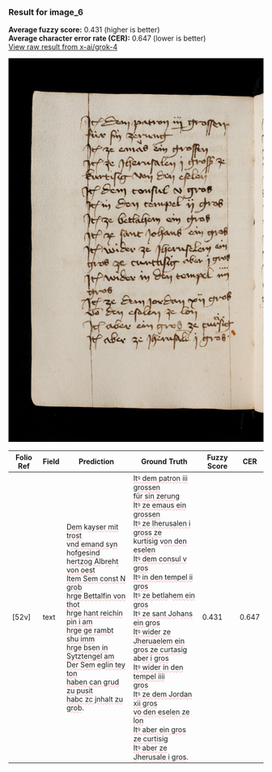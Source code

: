 ### Result for image_6
**Average fuzzy score:** 0.431 (higher is better)<br>**Average character error rate (CER):** 0.647 (lower is better)<br>[View raw result from x-ai/grok-4](https://github.com/RISE-UNIBAS/humanities_data_benchmark/blob/main/results/2025-10-24/T0304/request_T0304_image_6.json)

<img src="https://github.com/RISE-UNIBAS/humanities_data_benchmark/blob/main/benchmarks/medieval_manuscripts/images/image_6.jpg?raw=true" alt="image_6" width="800px">

<style>
.diff { text-decoration: underline; text-decoration-color: #ffcccc; text-decoration-style: wavy; }
</style>

| Folio Ref | Field | Prediction | Ground Truth | Fuzzy Score | CER |
|-----------|-------|------------|--------------|-------------|-----|
| [52v] | text | <span class="diff">Dem</span> k<span class="diff">ayser mit trost<br></span>v<span class="diff">nd emand syn </span>h<span class="diff">ofgesind<br></span>h<span class="diff">ertzog Al</span>b<span class="diff">re</span>h<span class="diff">t von oest<br>Item Sem const N grob<br>hrge Bettalfin von thot<br>hrge hant reichin pin i am<br>hrge ge rambt shu imm<br>hrge bsen in Sytztengel am<br>Der Sem eglin tey ton<br>haben can grud zu pusit<br>habc zc jnhalt zu grob</span>. | <span class="diff">Itꝰ dem patron iii grossen<br> für sin zerung<br> Itꝰ ze emaus ein grossen<br> Itꝰ ze Iherusalen i gross ze<br></span> k<span class="diff">urtisig </span>v<span class="diff">on den eselen<br> Itꝰ dem consul v gros<br> Itꝰ in den tempel ii gros<br> Itꝰ ze betla</span>h<span class="diff">em ein gros<br> Itꝰ ze sant Jo</span>h<span class="diff">ans ein gros<br> Itꝰ wider ze Jheruaelem ein<br> gros ze curtasig a</span>b<span class="diff">er i gros<br> Itꝰ wider in den tempel iiii<br> gros<br> Itꝰ ze dem Jordan xii gros<br> vo den eselen ze lon<br> Itꝰ aber ein gros ze curtisig<br> Itꝰ aber ze J</span>h<span class="diff">erusale i gros</span>. | 0.431 | 0.647 |
